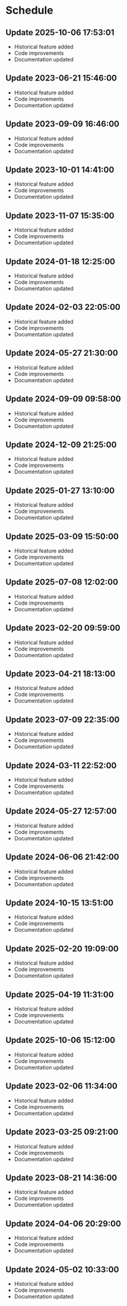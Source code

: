 # Schedule

## Update 2025-10-06 17:53:01
- Historical feature added
- Code improvements
- Documentation updated

## Update 2023-06-21 15:46:00
- Historical feature added
- Code improvements
- Documentation updated

## Update 2023-09-09 16:46:00
- Historical feature added
- Code improvements
- Documentation updated

## Update 2023-10-01 14:41:00
- Historical feature added
- Code improvements
- Documentation updated

## Update 2023-11-07 15:35:00
- Historical feature added
- Code improvements
- Documentation updated

## Update 2024-01-18 12:25:00
- Historical feature added
- Code improvements
- Documentation updated

## Update 2024-02-03 22:05:00
- Historical feature added
- Code improvements
- Documentation updated

## Update 2024-05-27 21:30:00
- Historical feature added
- Code improvements
- Documentation updated

## Update 2024-09-09 09:58:00
- Historical feature added
- Code improvements
- Documentation updated

## Update 2024-12-09 21:25:00
- Historical feature added
- Code improvements
- Documentation updated

## Update 2025-01-27 13:10:00
- Historical feature added
- Code improvements
- Documentation updated

## Update 2025-03-09 15:50:00
- Historical feature added
- Code improvements
- Documentation updated

## Update 2025-07-08 12:02:00
- Historical feature added
- Code improvements
- Documentation updated

## Update 2023-02-20 09:59:00
- Historical feature added
- Code improvements
- Documentation updated

## Update 2023-04-21 18:13:00
- Historical feature added
- Code improvements
- Documentation updated

## Update 2023-07-09 22:35:00
- Historical feature added
- Code improvements
- Documentation updated

## Update 2024-03-11 22:52:00
- Historical feature added
- Code improvements
- Documentation updated

## Update 2024-05-27 12:57:00
- Historical feature added
- Code improvements
- Documentation updated

## Update 2024-06-06 21:42:00
- Historical feature added
- Code improvements
- Documentation updated

## Update 2024-10-15 13:51:00
- Historical feature added
- Code improvements
- Documentation updated

## Update 2025-02-20 19:09:00
- Historical feature added
- Code improvements
- Documentation updated

## Update 2025-04-19 11:31:00
- Historical feature added
- Code improvements
- Documentation updated

## Update 2025-10-06 15:12:00
- Historical feature added
- Code improvements
- Documentation updated

## Update 2023-02-06 11:34:00
- Historical feature added
- Code improvements
- Documentation updated

## Update 2023-03-25 09:21:00
- Historical feature added
- Code improvements
- Documentation updated

## Update 2023-08-21 14:36:00
- Historical feature added
- Code improvements
- Documentation updated

## Update 2024-04-06 20:29:00
- Historical feature added
- Code improvements
- Documentation updated

## Update 2024-05-02 10:33:00
- Historical feature added
- Code improvements
- Documentation updated